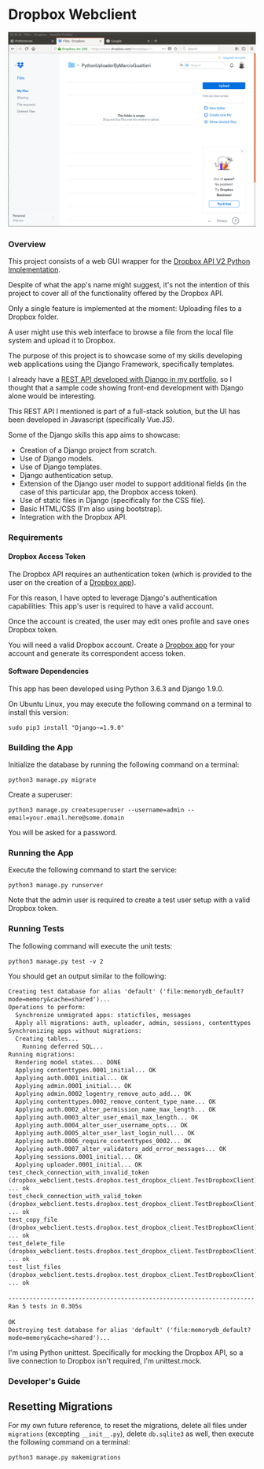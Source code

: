 # Dropbox Webclient

<kbd>![Magic Squares App](./images/dropbox_webclient1.gif)</kbd>

### Overview

This project consists of a web GUI wrapper for the [Dropbox API V2 Python Implementation](https://www.dropbox.com/developers/documentation/python).

Despite of what the app's name might suggest, it's not the intention of this project to cover all of the functionality offered by the Dropbox API.

Only a single feature is implemented at the moment: Uploading files to a Dropbox folder.

A user might use this web interface to browse a file from the local file system and upload it to Dropbox.

The purpose of this project is to showcase some of my skills developing web applications using the Django Framework, specifically templates.

I already have a [REST API developed with Django in my portfolio](https://github.com/marciogualtieri/risk_model_builder/tree/master/risk_model_api), so I thought that a sample code showing front-end development with Django alone would be interesting.

This REST API I mentioned is part of a full-stack solution, but the UI has been developed in Javascript (specifically Vue.JS).

Some of the Django skills this app aims to showcase:

- Creation of a Django project from scratch.
- Use of Django models.
- Use of Django templates.
- Django authentication setup.
- Extension of the Django user model to support additional fields (in the case of this particular app, the Dropbox access token).
- Use of static files in Django (specifically for the CSS file).
- Basic HTML/CSS (I'm also using bootstrap).
- Integration with the Dropbox API.

### Requirements

#### Dropbox Access Token

The Dropbox API requires an authentication token (which is provided to the user on the creation of a [Dropbox app](https://www.dropbox.com/developers/apps/create)).

For this reason, I have opted to leverage Django's authentication capabilities: This app's user is required to have a valid account.

Once the account is created, the user may edit ones profile and save ones Dropbox token.

You will need a valid Dropbox account. Create a [Dropbox app](https://www.dropbox.com/developers/app) for your account and generate its correspondent access token.

#### Software Dependencies

This app has been developed using Python 3.6.3 and Django 1.9.0.

On Ubuntu Linux, you may execute the following command on a terminal to install this version:

    sudo pip3 install "Django~=1.9.0"

### Building the App

Initialize the database by running the following command on a terminal:

    python3 manage.py migrate

Create a superuser:

    python3 manage.py createsuperuser --username=admin --email=your.email.here@some.domain

You will be asked for a password.

### Running the App

Execute the following command to start the service:

    python3 manage.py runserver

Note that the admin user is required to create a test user setup with a valid Dropbox token.

### Running Tests

The following command will execute the unit tests:

    python3 manage.py test -v 2

You should get an output similar to the following:

    Creating test database for alias 'default' ('file:memorydb_default?mode=memory&cache=shared')...
    Operations to perform:
      Synchronize unmigrated apps: staticfiles, messages
      Apply all migrations: auth, uploader, admin, sessions, contenttypes
    Synchronizing apps without migrations:
      Creating tables...
        Running deferred SQL...
    Running migrations:
      Rendering model states... DONE
      Applying contenttypes.0001_initial... OK
      Applying auth.0001_initial... OK
      Applying admin.0001_initial... OK
      Applying admin.0002_logentry_remove_auto_add... OK
      Applying contenttypes.0002_remove_content_type_name... OK
      Applying auth.0002_alter_permission_name_max_length... OK
      Applying auth.0003_alter_user_email_max_length... OK
      Applying auth.0004_alter_user_username_opts... OK
      Applying auth.0005_alter_user_last_login_null... OK
      Applying auth.0006_require_contenttypes_0002... OK
      Applying auth.0007_alter_validators_add_error_messages... OK
      Applying sessions.0001_initial... OK
      Applying uploader.0001_initial... OK
    test_check_connection_with_invalid_token (dropbox_webclient.tests.dropbox.test_dropbox_client.TestDropboxClient) ... ok
    test_check_connection_with_valid_token (dropbox_webclient.tests.dropbox.test_dropbox_client.TestDropboxClient) ... ok
    test_copy_file (dropbox_webclient.tests.dropbox.test_dropbox_client.TestDropboxClient) ... ok
    test_delete_file (dropbox_webclient.tests.dropbox.test_dropbox_client.TestDropboxClient) ... ok
    test_list_files (dropbox_webclient.tests.dropbox.test_dropbox_client.TestDropboxClient) ... ok

    ----------------------------------------------------------------------
    Ran 5 tests in 0.305s

    OK
    Destroying test database for alias 'default' ('file:memorydb_default?mode=memory&cache=shared')...

I'm using Python unittest. Specifically for mocking the Dropbox API, so a live connection to Dropbox isn't required, I'm unittest.mock.

### Developer's Guide

## Resetting Migrations

For my own future reference, to reset the migrations, delete all files under `migrations`  (excepting `__init__.py`), delete `db.sqlite3` as well, then execute the following command on a terminal:

    python3 manage.py makemigrations

